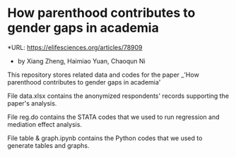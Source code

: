 # How parenthood contributes to gender gaps in academia
*URL: https://elifesciences.org/articles/78909
* by Xiang Zheng, Haimiao Yuan, Chaoqun Ni

This repository stores related data and codes for the paper _'How parenthood contributes to gender gaps in academia'

File data.xlsx contains the anonymized respondents' records supporting the paper's analysis.

File reg.do contains the STATA codes that we used to run regression and mediation effect analysis.

File table & graph.ipynb contains the Python codes that we used to generate tables and graphs.

